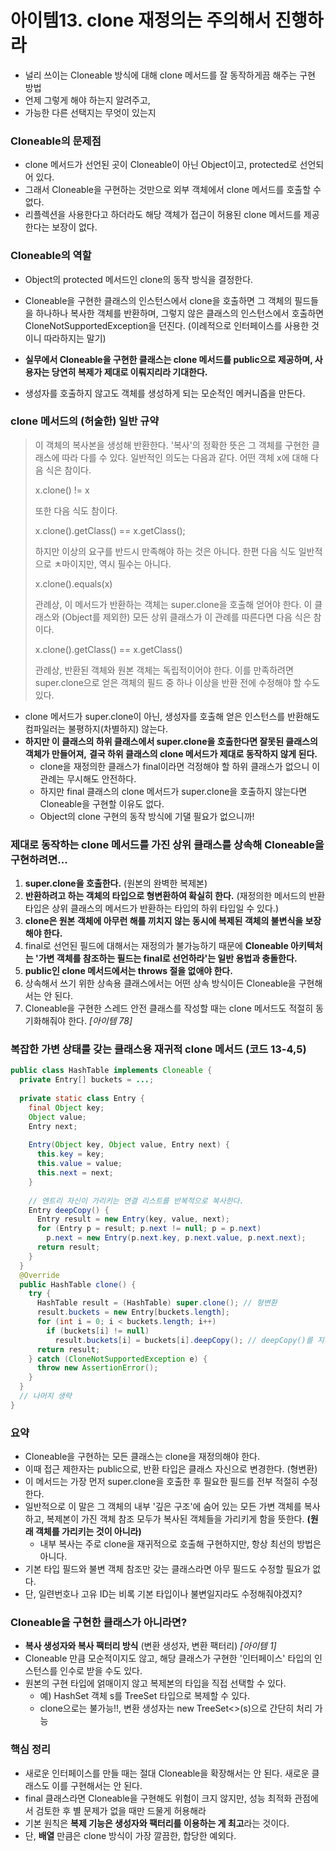 # 아이템13. clone 재정의는 주의해서 진행하라

- 널리 쓰이는 Cloneable 방식에 대해 clone 메서드를 잘 동작하게끔 해주는 구현 방법
- 언제 그렇게 해야 하는지 알려주고,
- 가능한 다른 선택지는 무엇이 있는지

### Cloneable의 문제점

- clone 메서드가 선언된 곳이 Cloneable이 아닌 Object이고, protected로 선언되어 있다.
- 그래서 Cloneable을 구현하는 것만으로 외부 객체에서 clone 메서드를 호출할 수 없다.
- 리플렉션을 사용한다고 하더라도 해당 객체가 접근이 허용된 clone 메서드를 제공한다는 보장이 없다.

### Cloneable의 역할

- Object의 protected 메서드인 clone의 동작 방식을 결정한다.
- Cloneable을 구현한 클래스의 인스턴스에서 clone을 호출하면 그 객체의 필드들을 하나하나 복사한 객체를 반환하며,
  그렇지 않은 클래스의 인스턴스에서 호출하면 CloneNotSupportedException을 던진다. (이례적으로 인터페이스를 사용한 것이니 따라하지는 말기)

- **실무에서 Cloneable을 구현한 클래스는 clone 메서드를 public으로 제공하며, 사용자는 당연히 복제가 제대로 이뤄지리라 기대한다.**
- 생성자를 호출하지 않고도 객체를 생성하게 되는 모순적인 메커니즘을 만든다.

### clone 메서드의 (허술한) 일반 규약

> 이 객체의 복사본을 생성해 반환한다. '복사'의 정확한 뜻은 그 객체를 구현한 클래스에 따라 다를 수 있다. 일반적인 의도는 다음과 같다. 어떤 객체 x에 대해 다음 식은 참이다.
>
> x.clone() != x
>
> 또한 다음 식도 참이다.
>
> x.clone().getClass() == x.getClass();
>
> 하지만 이상의 요구를 반드시 만족해야 하는 것은 아니다.
> 한편 다음 식도 일반적으로 ㅊ마이지만, 역시 필수는 아니다.
>
> x.clone().equals(x)
>
> 관례상, 이 메서드가 반환하는 객체는 super.clone을 호출해 얻어야 한다. 이 클래스와 (Object를 제외한) 모든 상위 클래스가 이 관례를 따른다면 다음 식은 참이다.
>
> x.clone().getClass() == x.getClass()
>
> 관례상, 반환된 객체와 원본 객체는 독립적이어야 한다. 이를 만족하려면 super.clone으로 얻은 객체의 필드 중 하나 이상을 반환 전에 수정해야 할 수도 있다.

- clone 메서드가 super.clone이 아닌, 생성자를 호출해 얻은 인스턴스를 반환해도 컴파일러는 불평하지(차별하지) 않는다.
- **하지만 이 클래스의 하위 클래스에서 super.clone을 호출한다면 잘못된 클래스의 객체가 만들어져,**
  **결국 하위 클래스의 clone 메서드가 제대로 동작하지 않게 된다.**
    - clone을 재정의한 클래스가 final이라면 걱정해야 할 하위 클래스가 없으니 이 관례는 무시해도 안전하다.
    - 하지만 final 클래스의 clone 메서드가 super.clone을 호출하지 않는다면 Cloneable을 구현할 이유도 없다.
    - Object의 clone 구현의 동작 방식에 기댈 필요가 없으니까!



### 제대로 동작하는 clone 메서드를 가진 상위 클래스를 상속해 Cloneable을 구현하려면...

1. **super.clone을 호출한다.** (원본의 완벽한 복제본)
2. **반환하려고 하는 객체의 타입으로 형변환하여 확실히 한다.** (재정의한 메서드의 반환 타입은 상위 클래스의 메서드가 반환하는 타입의 하위 타입일 수 있다.)
3. **clone은 원본 객체에 아무런 해를 끼치지 않는 동시에 복제된 객체의 불변식을 보장해야 한다.**
4. final로 선언된 필드에 대해서는 재정의가 불가능하기 때문에 **Cloneable 아키텍처는 '가변 객체를 참조하는 필드는 final로 선언하라'는 일반 용법과 충돌한다.**
5. **public인 clone 메서드에서는 throws 절을 없애야 한다.**
6. 상속해서 쓰기 위한 상속용 클래스에서는 어떤 상속 방식이든 Cloneable을 구현해서는 안 된다.
7. Cloneable을 구현한 스레드 안전 클래스를 작성할 때는 clone 메서드도 적절히 동기화해줘야 한다. *[아이템 78]*



### 복잡한 가변 상태를 갖는 클래스용 재귀적 clone 메서드 (코드 13-4,5)

```java
public class HashTable implements Cloneable {
  private Entry[] buckets = ...;
  
  private static class Entry {
    final Object key;
    Object value;
    Entry next;
    
    Entry(Object key, Object value, Entry next) {
      this.key = key;
      this.value = value;
      this.next = next;
    }
    
    // 엔트리 자신이 가리키는 연결 리스트를 반복적으로 복사한다.
    Entry deepCopy() {
      Entry result = new Entry(key, value, next);
      for (Entry p = result; p.next != null; p = p.next)
        p.next = new Entry(p.next.key, p.next.value, p.next.next);
      return result;
    }
  }
  @Override
  public HashTable clone() {
    try {
      HashTable result = (HashTable) super.clone(); // 형변환
      result.buckets = new Entry[buckets.length];
      for (int i = 0; i < buckets.length; i++)
        if (buckets[i] != null)
          result.buckets[i] = buckets[i].deepCopy(); // deepCopy()를 지원하는 buckets
      return result;
    } catch (CloneNotSupportedException e) {
      throw new AssertionError();
    }
  }
  // 나머지 생략
}
```



### 요약

- Cloneable을 구현하는 모든 클래스는 clone을 재정의해야 한다.
- 이때 접근 제한자는 public으로, 반환 타입은 클래스 자신으로 변경한다. (형변환)
- 이 메서드는 가장 먼저 super.clone을 호출한 후 필요한 필드를 전부 적절히 수정한다.
- 일반적으로 이 말은 그 객체의 내부 '깊은 구조'에 숨어 있는 모든 가변 객체를 복사하고, 복제본이 가진 객체 참조 모두가 복사된 객체들을 가리키게 함을 뜻한다. **(원래 객체를 가리키는 것이 아니라)**
    - 내부 복사는 주로 clone을 재귀적으로 호출해 구현하지만, 항상 최선의 방법은 아니다.
- 기본 타입 필드와 불변 객체 참조만 갖는 클래스라면 아무 필드도 수정할 필요가 없다.
- 단, 일련번호나 고유 ID는 비록 기본 타입이나 불변일지라도 수정해줘야겠지?



### Cloneable을 구현한 클래스가 아니라면?

- **복사 생성자와 복사 팩터리 방식** (변환 생성자, 변환 팩터리) *[아이템 1]*
- Cloneable 만큼 모순적이지도 않고, 해당 클래스가 구현한 '인터페이스' 타입의 인스턴스를 인수로 받을 수도 있다.
- 원본의 구현 타입에 얽매이지 않고 복제본의 타입을 직접 선택할 수 있다.
    - 예) HashSet 객체 s를 TreeSet 타입으로 복제할 수 있다.
    - clone으로는 불가능!!, 변환 생성자는 new TreeSet<>(s)으로 간단히 처리 가능



### 핵심 정리

- 새로운 인터페이스를 만들 때는 절대 Cloneable을 확장해서는 안 된다. 새로운 클래스도 이를 구현해서는 안 된다.
- final 클래스라면 Cloneable을 구현해도 위험이 크지 않지만, 성능 최적화 관점에서 검토한 후 별 문제가 없을 때만 드물게 허용해라
- 기본 원칙은 **복제 기능은 생성자와 팩터리를 이용하는 게 최고**라는 것이다.
- 단, **배열** 만큼은 clone 방식이 가장 깔끔한, 합당한 예외다.
